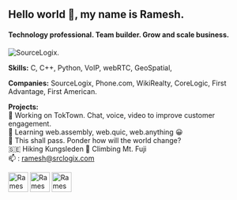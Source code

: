 ## Hello world 👋, my name is Ramesh.
#### Technology professional. Team builder. Grow and scale business.
![SourceLogix.](https://srclogix.com/images/home/Conversion-Optimization.svg)


**Skills:**
C, C++, Python, VoIP, webRTC, GeoSpatial, 


**Companies:**
SourceLogix, Phone.com, WikiRealty, CoreLogic, First Advantage, First American.


**Projects:**  
🔭 Working on TokTown. Chat, voice, video to improve customer engagement. \
🌱 Learning web.assembly, web.quic, web.anything 😀 \
🦠 This shall pass. Ponder how will the world change? \
🇸🇪 Hiking Kungsleden   🌁  Climbing Mt. Fuji \
📫 : ramesh@srclogix.com  


[<img src='https://gist.githubusercontent.com/benhalpern/eff81b17359acafd17849146549b9291/raw/6de3cc24798bd3b133d4d89a1d87004c369eac46/dev-icon.svg' alt='Ramesh Elaiyavalli dev.to' height='40'>](https://dev.to/ramesh) [<img src='https://srclogix.com/images/linkedin.svg' alt='Ramesh Elaiyavalli linkedin' height='40'>](https://www.linkedin.com/in/elaiyavalli) [<img src='https://srclogix.com/images/favicon.jpg' alt='Ramesh Elaiyavalli SourceLogix website' height='40'>](https://srclogix.com)
